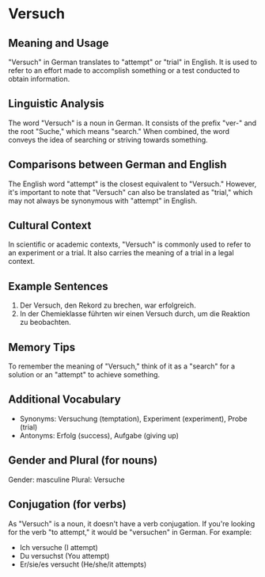 # Versuch
## Meaning and Usage
"Versuch" in German translates to "attempt" or "trial" in English. It is used to refer to an effort made to accomplish something or a test conducted to obtain information.

## Linguistic Analysis
The word "Versuch" is a noun in German. It consists of the prefix "ver-" and the root "Suche," which means "search." When combined, the word conveys the idea of searching or striving towards something.

## Comparisons between German and English
The English word "attempt" is the closest equivalent to "Versuch." However, it's important to note that "Versuch" can also be translated as "trial," which may not always be synonymous with "attempt" in English.

## Cultural Context
In scientific or academic contexts, "Versuch" is commonly used to refer to an experiment or a trial. It also carries the meaning of a trial in a legal context.

## Example Sentences
1. Der Versuch, den Rekord zu brechen, war erfolgreich.
2. In der Chemieklasse führten wir einen Versuch durch, um die Reaktion zu beobachten.

## Memory Tips
To remember the meaning of "Versuch," think of it as a "search" for a solution or an "attempt" to achieve something.

## Additional Vocabulary
- Synonyms: Versuchung (temptation), Experiment (experiment), Probe (trial)
- Antonyms: Erfolg (success), Aufgabe (giving up)

## Gender and Plural (for nouns)
Gender: masculine
Plural: Versuche

## Conjugation (for verbs)
As "Versuch" is a noun, it doesn't have a verb conjugation. If you're looking for the verb "to attempt," it would be "versuchen" in German. For example:
- Ich versuche (I attempt)
- Du versuchst (You attempt)
- Er/sie/es versucht (He/she/it attempts)